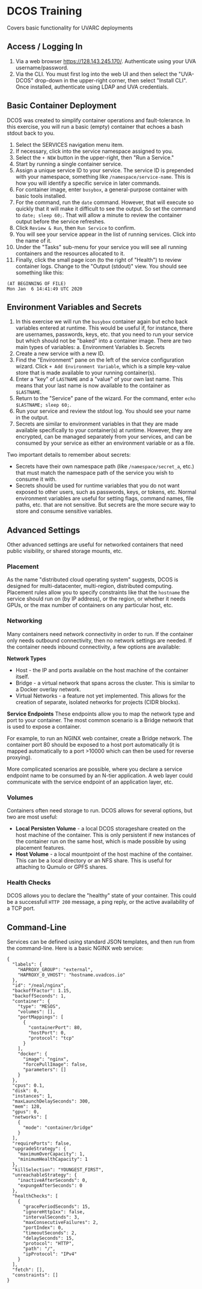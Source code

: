 # DCOS Training

Covers basic functionality for UVARC deployments

## Access / Logging In

1. Via a web browser https://128.143.245.170/. Authenticate using your UVA username/password.
2. Via the CLI. You must first log into the web UI and then select the "UVA-DCOS" drop-down in the upper-right corner, then select "Install CLI". Once installed, authenticate using LDAP and UVA credentials.

## Basic Container Deployment

DCOS was created to simplify container operations and fault-tolerance. In this exercise, you will run a basic (empty) container that echoes a bash stdout back to you.

1. Select the SERVICES navigation menu item.
2. If necessary, click into the service namespace assigned to you.
3. Select the `+ NEW` button in the upper-right, then "Run a Service."
4. Start by running a single container service.
5. Assign a unique service ID to your service. The service ID is prepended with your namespace, something like `/namespace/service-name`. This is how you will identify a specific service in later commands.
6. For container image, enter `busybox`, a general-purpose container with basic tools installed.
7. For the command, run the `date` command. However, that will execute so quickly that it will make it difficult to see the output. So set the command to `date; sleep 60;`. That will allow a minute to review the container output before the service refreshes.
8. Click `Review & Run`, then `Run Service` to confirm.
9. You will see your service appear in the list of running services. Click into the name of it.
10. Under the "Tasks" sub-menu for your service you will see all running containers and the resources allocated to it.
11. Finally, click the small page icon (to the right of "Health") to review container logs. Change to the "Output (stdout)" view. You should see something like this:

```
(AT BEGINNING OF FILE)
Mon Jan  6 14:41:49 UTC 2020
```

## Environment Variables and Secrets

1. In this exercise we will run the `busybox` container again but echo back variables entered at runtime. This would be useful if, for instance, there are usernames, passwords, keys, etc. that you need to run your service but which should not be "baked" into a container image. There are two main types of variables:
  a. Environment Variables
  b. Secrets
2. Create a new service with a new ID.
3. Find the "Environment" pane on the left of the service configuration wizard. Click `+ Add Environment Variable`, which is a simple key-value store that is made available to your running container(s). 
4. Enter a "key" of `LASTNAME` and a "value" of your own last name. This means that your last name is now available to the container as `$LASTNAME`.
5. Return to the "Service" pane of the wizard. For the command, enter `echo $LASTNAME; sleep 60;`.
6. Run your service and review the stdout log. You should see your name in the output.
7. Secrets are similar to environment variables in that they are made available specifically to your container(s) at runtime. However, they are encrypted, can be managed separately from your services, and can be consumed by your service as either an environment variable or as a file.

Two important details to remember about secrets:

- Secrets have their own namespace path (like `/namespace/secret_a`, etc.) that must match the namespace path of the service you wish to consume it with.
- Secrets should be used for runtime variables that you do not want exposed to other users, such as passwords, keys, or tokens, etc. Normal environment variables are useful for setting flags, command names, file paths, etc. that are not sensitive. But secrets are the more secure way to store and consume sensitive variables.

## Advanced Settings

Other advanced settings are useful for networked containers that need public visibility, or shared storage mounts, etc.

### Placement

As the name "distributed cloud operating system" suggests, DCOS is designed for multi-datacenter, multi-region, distributed computing. Placement rules
allow you to specify constraints like that the `hostname` the service should run on (by IP address), or the region, or whether it needs GPUs, or the max number of containers on any particular host, etc.

### Networking

Many containers need network connectivity in order to run. If the container only needs outbound connectivity, then no network settings are needed. If the container needs inbound connectivity, a few options are available:

**Network Types**

- Host - the IP and ports available on the host machine of the container itself.
- Bridge - a virtual network that spans across the cluster. This is similar to a Docker overlay network.
- Virtual Networks - a feature not yet implemented. This allows for the creation of separate, isolated networks for projects (CIDR blocks).

**Service Endpoints**
These endpoints allow you to map the network type and port to your container. The most common scenario is a Bridge network that is used to expose a container. 

For example, to run an NGINX web container, create a Bridge network. The container port 80 should be exposed to a host port automatically (it is mapped automatically to a port >10000 which can then be used for reverse proxying). 

More complicated scenarios are possible, where you declare a service endpoint name to be consumed by an N-tier application. A web layer could communicate with the service endpoint of an application layer, etc. 

### Volumes

Containers often need storage to run. DCOS allows for several options, but two are most useful:

- **Local Persisten Volume** - a local DCOS storageshare created on the host machine of the container. This is only persistent if new instances of the container run on the same host, which is made possible by using placement features.
- **Host Volume** - a local mountpoint of the host machine of the container. This can be a local directory or an NFS share. This is useful for attaching to Qumulo or GPFS shares.

### Health Checks

DCOS allows you to declare the "healthy" state of your container. This could be a successfull `HTTP 200` message, a ping reply, or the active availability of a TCP port.

## Command-Line

Services can be defined using standard JSON templates, and then run from the command-line. Here is a basic NGINX web service:

```
{
  "labels": {
    "HAPROXY_GROUP": "external",
    "HAPROXY_0_VHOST": "hostname.uvadcos.io"
  },
  "id": "/neal/nginx",
  "backoffFactor": 1.15,
  "backoffSeconds": 1,
  "container": {
    "type": "MESOS",
    "volumes": [],
    "portMappings": [
      {
        "containerPort": 80,
        "hostPort": 0,
        "protocol": "tcp"
      }
    ],
    "docker": {
      "image": "nginx",
      "forcePullImage": false,
      "parameters": []
    }
  },
  "cpus": 0.1,
  "disk": 0,
  "instances": 1,
  "maxLaunchDelaySeconds": 300,
  "mem": 128,
  "gpus": 0,
  "networks": [
    {
      "mode": "container/bridge"
    }
  ],
  "requirePorts": false,
  "upgradeStrategy": {
    "maximumOverCapacity": 1,
    "minimumHealthCapacity": 1
  },
  "killSelection": "YOUNGEST_FIRST",
  "unreachableStrategy": {
    "inactiveAfterSeconds": 0,
    "expungeAfterSeconds": 0
  },
  "healthChecks": [
    {
      "gracePeriodSeconds": 15,
      "ignoreHttp1xx": false,
      "intervalSeconds": 3,
      "maxConsecutiveFailures": 2,
      "portIndex": 0,
      "timeoutSeconds": 2,
      "delaySeconds": 15,
      "protocol": "HTTP",
      "path": "/",
      "ipProtocol": "IPv4"
    }
  ],
  "fetch": [],
  "constraints": []
}
```
